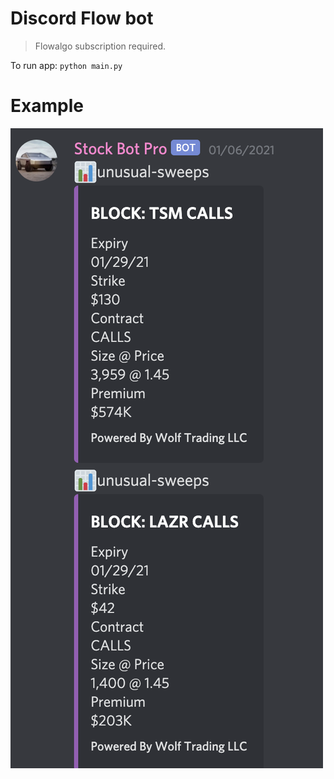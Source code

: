 # Discord Flow bot

> Flowalgo subscription required.

To run app: ```python main.py```

# Example

![img](./flow.png)
